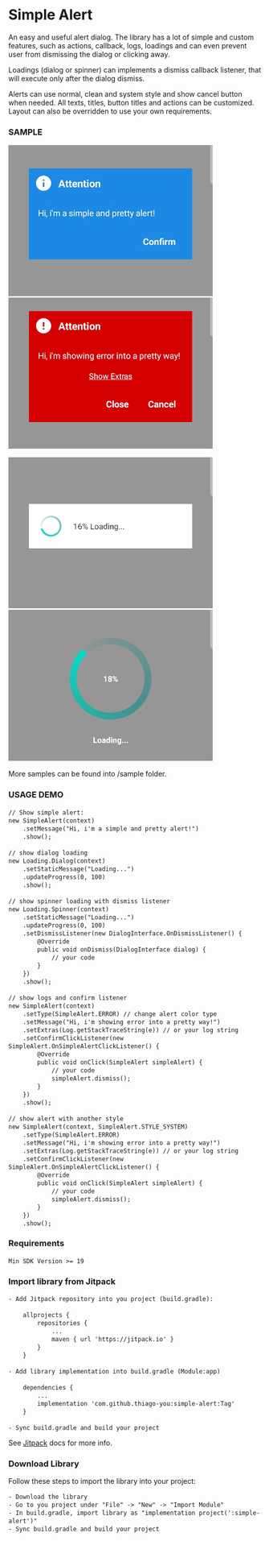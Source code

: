 # Simple Alert
An easy and useful alert dialog. The library has a lot of simple and custom features, such as actions, callback, logs, loadings and can even prevent user from dismissing the dialog or clicking away.

Loadings (dialog or spinner) can implements a dismiss callback listener, that will execute only after the dialog dismiss.

Alerts can use normal, clean and system style and show cancel button when needed. All texts, titles, button titles and actions can be customized. Layout can also be overridden to use your own requirements.

### SAMPLE
![info alert](sample/alert-2.jpg?raw=true "Info Alert") ![error alert](sample/alert-7.jpg?raw=true "Error Alert")

![dialog loading](sample/alert-3.jpg?raw=true "Dialog Loading") ![spinner loading](sample/alert-4.jpg?raw=true "Spinner Loading")

More samples can be found into /sample folder.

### USAGE DEMO
    // Show simple alert:
    new SimpleAlert(context)
        .setMessage("Hi, i'm a simple and pretty alert!")
        .show();

    // show dialog loading
    new Loading.Dialog(context)
        .setStaticMessage("Loading...")
        .updateProgress(0, 100)
        .show();

    // show spinner loading with dismiss listener
    new Loading.Spinner(context)
        .setStaticMessage("Loading...")
        .updateProgress(0, 100)
        .setDismissListener(new DialogInterface.OnDismissListener() {
            @Override
            public void onDismiss(DialogInterface dialog) {
                // your code
            }
        })
        .show();

    // show logs and confirm listener
    new SimpleAlert(context)
        .setType(SimpleAlert.ERROR) // change alert color type
        .setMessage("Hi, i'm showing error into a pretty way!")
        .setExtras(Log.getStackTraceString(e)) // or your log string
        .setConfirmClickListener(new SimpleAlert.OnSimpleAlertClickListener() {
            @Override
            public void onClick(SimpleAlert simpleAlert) {
                // your code
                simpleAlert.dismiss();
            }
        })
        .show();

    // show alert with another style
    new SimpleAlert(context, SimpleAlert.STYLE_SYSTEM)
        .setType(SimpleAlert.ERROR)
        .setMessage("Hi, i'm showing error into a pretty way!")
        .setExtras(Log.getStackTraceString(e)) // or your log string
        .setConfirmClickListener(new SimpleAlert.OnSimpleAlertClickListener() {
            @Override
            public void onClick(SimpleAlert simpleAlert) {
                // your code
                simpleAlert.dismiss();
            }
        })
        .show();

### Requirements
    Min SDK Version >= 19

### Import library from Jitpack
    - Add Jitpack repository into you project (build.gradle):

        allprojects {
            repositories {
                ...
                maven { url 'https://jitpack.io' }
            }
        }

    - Add library implementation into build.gradle (Module:app)

        dependencies {
            ...
            implementation 'com.github.thiago-you:simple-alert:Tag'
        }

    - Sync build.gradle and build your project

See [Jitpack](https://jitpack.io/docs/) docs for more info.

### Download Library
Follow these steps to import the library into your project:

    - Download the library
    - Go to you project under "File" -> "New" -> "Import Module"
    - In build.gradle, import library as "implementation project(':simple-alert')"
    - Sync build.gradle and build your project